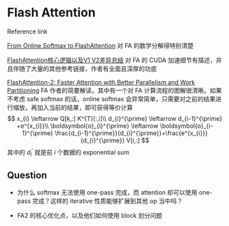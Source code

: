 # Flash Attention

Reference link

[From Online Softmax to FlashAttention](https://courses.cs.washington.edu/courses/cse599m/23sp/notes/flashattn.pdf) 对 FA 的数学分解得特别清楚

[FlashAttention核心逻辑以及V1 V2差异总结](https://zhuanlan.zhihu.com/p/665170554) 对 FA 的 CUDA 加速细节有描述，并且伴随了大量的其他参考链接，作者有全面且深厚的功底

[FlashAttention-2: Faster Attention with Better Parallelism and Work Partitioning](https://crfm.stanford.edu/2023/07/17/flash2.html) FA 作者的简要解读，其中有一个对 FA 计算流程的图解很清晰。如果不考虑 safe softmax 的话，online softmax 会异常简单，只需要对之前的结果进行缩放，再加入当前的结果，即可获得等价计算
$$
x_{i} \leftarrow Q[k,:] K^{T}[:,i]\\
d_{i}^{\prime} \leftarrow d_{i-1}^{\prime} +e^{x_{i}}\\
\boldsymbol{o}_{i}^{\prime} \leftarrow \boldsymbol{o}_{i-1}^{\prime} \frac{d_{i-1}^{\prime}}{d_{i}^{\prime}}+\frac{e^{x_{i}}}{d_{i}^{\prime}} V[i,:]
$$
其中的 $d_i^\prime$ 就是前 $i$ 个数据的 exponential sum

## Question

- 为什么 softmax 无法使用 one-pass 完成，而 attention 却可以使用 one-pass 完成？这样的 iterative 性质能够扩展到其他 op 当中吗？

- FA2 的核心优化点，以及他们如何使用 block 划分问题